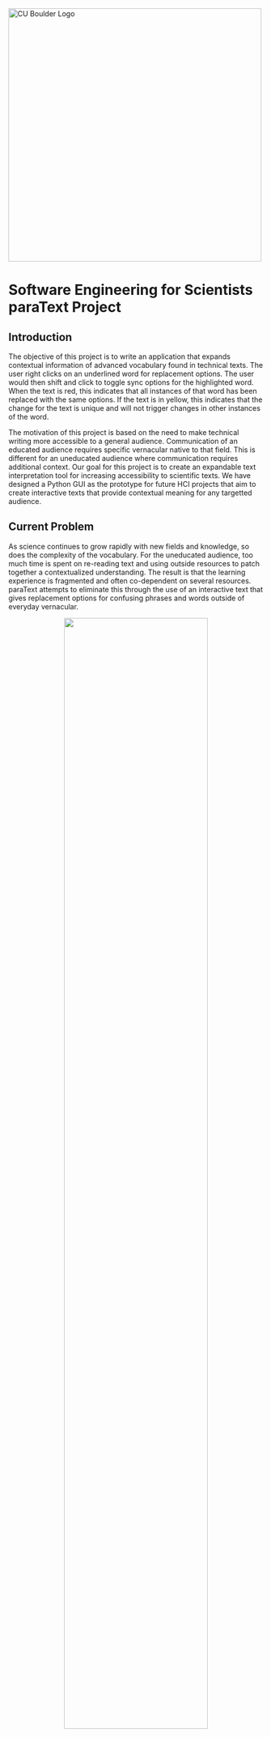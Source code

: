 <img src="https://www.colorado.edu/cs/profiles/express/themes/ucb/images/cu-boulder-logo-text-black.svg" alt="CU Boulder Logo" width="500">

# Software Engineering for Scientists <br/> paraText Project

## Introduction
The objective of this project is to write an application that expands contextual information of advanced vocabulary found in technical texts. The user right clicks on an underlined word for replacement options. The user would then shift and click to toggle sync options for the highlighted word. When the text is red, this indicates that all instances of that word has been replaced with the same options. If the text is in yellow, this indicates that the change for the text is unique and will not trigger changes in other instances of the word. 

The motivation of this project is based on the need to make technical writing more accessible to a general audience. Communication of an educated audience requires specific vernacular native to that field. This is different for an uneducated audience where communication requires additional context. Our goal for this project is to create an expandable text interpretation tool for increasing accessibility to scientific texts. We have designed a Python GUI as the prototype for future HCI projects that aim to create interactive texts that provide contextual meaning for any targetted audience. 

## Current Problem 
As science continues to grow rapidly with new fields and knowledge, so does the complexity of the vocabulary. For the uneducated audience, too much time is spent on re-reading text and using outside resources to patch together a contextualized understanding. The result is that the learning experience is fragmented and often co-dependent on several resources. paraText attempts to eliminate this through the use of an interactive text that gives replacement options for confusing phrases and words outside of everyday vernacular.

<p align="center">
   <img src="https://user-images.githubusercontent.com/91628000/206314640-c4285ff6-91e2-4e8c-b529-abb598c202ca.png" width=75% height=75%>
</p>



## Application 
This is a screen recording showing how it works. The words highlighted in red are synced, meaning that if one of them is changed, all instances of that word will be changed. If it’s yellow, only one instance of the word will be changed, not both. 

https://user-images.githubusercontent.com/91628000/206312726-d8b5bc65-f743-4a87-8cc3-4c8e8ae6e28d.mov

## Running the Program
To run this program, go to the folder demos and select the file demos.py. Ensure that the __file__ is set to paraText.py. An example is below:

![image](https://user-images.githubusercontent.com/91628000/206366906-09739e57-7d19-4d7a-9756-3173e3a538bb.png)


From the base terminal type in python demos.py. A GUI should pop up. 
  





